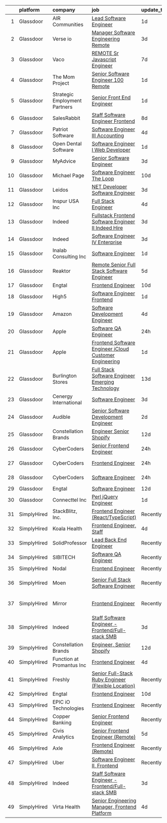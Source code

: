 

|    | platform    | company                       | job                                                                                                                                                                                                                                                                                                                                                                                                                                                                                                                                                                                                                                                                                                                                                                                                                                                                                                                                                                                                                                                                                                                                                                                                                                                                                                                                                                                                                              | update_time   | location                   |
|---:|:------------|:------------------------------|:---------------------------------------------------------------------------------------------------------------------------------------------------------------------------------------------------------------------------------------------------------------------------------------------------------------------------------------------------------------------------------------------------------------------------------------------------------------------------------------------------------------------------------------------------------------------------------------------------------------------------------------------------------------------------------------------------------------------------------------------------------------------------------------------------------------------------------------------------------------------------------------------------------------------------------------------------------------------------------------------------------------------------------------------------------------------------------------------------------------------------------------------------------------------------------------------------------------------------------------------------------------------------------------------------------------------------------------------------------------------------------------------------------------------------------|:--------------|:---------------------------|
|  1 | Glassdoor   | AIR Communities               | [Lead Software Engineer](https://www.glassdoor.com/partner/jobListing.htm?pos=117&ao=1110586&s=58&guid=000001822f0071f5b56eff72b214c49d&src=GD_JOB_AD&t=SR&vt=w&cs=1_7957935d&cb=1658645934968&jobListingId=1008024114874&cpc=654405A9B1E0A9F5&jrtk=3-0-1g8ng0sgnkcn6801-1g8ng0sh9gaio800-9c88709b91959e24--6NYlbfkN0BMCTkTMuoYD-jHUbweyM54Ha4vhCYdrqaYb0qiD9EbnH5xrh_ZyUaLt_7F-HFD1_3PI-A5gp4GbuXNPsJsG9c3bwbxaVkG57Y9BsvhgqjSPYAEGaTmehD25a7w95MTB9lK2fPiUWax4wWN6KWh_xLZRER2FL6OS3rV2rhRPUnj1dWYi5_pJHlNX4oEK4glw-pYlWYj50cJ-Of963FYXNkilROYIUz71rz1nf0_MPNKru1ifBd5ee7Gw182-SIZYwL8va04NmVvxaUHdjXLLbWemvQb7LD0vsX7gcRo9v0F5sLYZioFPsJGEs6x1NCSB6CQPVxpFkJJrt2ecmQ2ur1pTDn8WgA3rlZ3gYKOwk9Ie0jSRpHjkgmN_FpJsE5JJFuIyeknByVca08_RjrGhx_i1TtqVeAGmAEtuny01CnHm25LFePJGym92Tfi6Qs_0qRrgrlsEodYUXnow1Yg1mYjxXYPP7Wx0BGju1DSnI5MtDzqmPngJ-olrLKYD4Fxq72nXBUHxz90doEvI5Bl0DrTCNP5vCkPNYhSFIjj2QXc15LmNMjglhHyMVmqv3Pf4ACgQEBn6Oq9xAFPqL1BlRt4u4oPrztXrnX6s-ozccqkI71alYzUokPNEM6Q4XUhTrDyPIIEbdUhyZuhgSFn5IRjjEXKSCtQnuigJeoOMm9lDsX8SAw3Qn5D-dE6p3xAVhVJS3KTpiNGjv4giHATRU6FJkfUklJHXWB-5TWQd2_3fSwlMxscmvQu1Hqow_DlgdVViSPp68thPwC-jcm4EueN2svHF3H5_uuDiBbMx6MOGw%3D%3D)                                                                                                                                                                                                                                                         | 1d            | Denver, CO                 |
|  2 | Glassdoor   | Verse io                      | [Manager  Software Engineering  Remote ](https://www.glassdoor.com/partner/jobListing.htm?pos=115&ao=1110586&s=58&guid=000001822f0071f5b56eff72b214c49d&src=GD_JOB_AD&t=SR&vt=w&cs=1_f2cce690&cb=1658645934967&jobListingId=1008017549617&cpc=A938E184CF850189&jrtk=3-0-1g8ng0sgnkcn6801-1g8ng0sh9gaio800-5aa1af8dc2994d87--6NYlbfkN0A-x40-5OwzDqqgKBVHE8RS3aFV_TLa3uk-l8s0DbzOb-fsBrI9cWXJmWFmnl7pRF3mO93zukff_XLJE43JLr9HO1VRegJ7-Qg-5PgPIVC5crnP8_9QPF1jSewE7LZTvQuRLUNhACkGJYRqhIC7MTR4tQNbL_VY06EX3BPUOipD60KOxiICIzZ33oKJmhlTAXzfazAQTG1qOQBtwZjMYYSnzWucEl9ik1NXbhbHMyniVt05XLEcSiHiS_-ea32sNxhiko-nppZeXbnaIRTWFSTQRNu94q857tdXlEshnhTacBBLifahQ8ZIRiGEuk1YFB8yRwDMe1B_qDeJI_Y2XqIAo15eQg3OhD-l4KqI2BrOsnzv9Tpy5RZ796hPrE0MYWnRwvPKn0XwWlxjYtoWGndFbqngM5wuq-1-WtIz31BBbrWBOmRS8Zo3aa5J0szin3VL6kGpUdtZk8lWawWLVFGm7_j0Mx1T3rXK5FKccV3pZUMb_eaLPzbEuT8U9Krw0PsF-0p0eFKwKYmF51unPfce1R9OeKVHYGOGHhyHj1nTtAyIr16AiZGb7MpFoqDf5DCFmjoA2eB3n1nyE53yJRz1)                                                                                                                                                                                                                                                                                                                                                                                                                                                                     | 3d            | Remote                     |
|  3 | Glassdoor   | Vaco                          | [REMOTE  Sr  Javascript Engineer](https://www.glassdoor.com/partner/jobListing.htm?pos=130&ao=1110586&s=58&guid=000001822f0071f5b56eff72b214c49d&src=GD_JOB_AD&t=SR&vt=w&ea=1&cs=1_726347cd&cb=1658645934969&jobListingId=1008009831371&cpc=8795CF9063CD573D&jrtk=3-0-1g8ng0sgnkcn6801-1g8ng0sh9gaio800-e9c7ce847634206d--6NYlbfkN0D_sybMACCpf9B-677oK5j6rPldVB6BlrVvFjO_o-GJZbzuF-qh4PxErFUqfUsv_6tH-pTfSyuE-RswQ3Ue_Mym22RGRQoUw_Y4neaRtnSxZKLemb9Y2KFC93KwtXzSWHj-hejYU84wxAAjm__tproOlfSXRc5zUa9xGbnYu-uRZXb6wmH7on_XnfPdC3CTWGy_V25hPgei02ddc9iQUzBvUcLZwHOLyKEvOybxX_BnQWsZXVxh6vVJ_XtecVDWfNknCdcfXL134sCXp6okuIZJnhzZ32VGdSn1jwC_QPoZmNDPyygsfG7fAr7u4vAQKWhO2aL5BZt92c3jpfNKPgLOPQVfaUaZr2-OzUSy7QPALmOhVXlV_okr7ifV5TjxWAck2-LY_cNa07YM_q5q0smP7BQCnYu_taz5Zpu3y16zXQbeSc6wh07wxgljDA39Zhj9UcyVljxvPaXqfFdOeIXlrjc71DCA9BrvIc9VdfpDLKc33fpkj3z01cy18cVdZzttmhcWjXBbLi6DwcJm5QS8_cBEgcL0NeIqp9mvvdxCIA%3D%3D)                                                                                                                                                                                                                                                                                                                                                                                                                                                                                                           | 7d            | Remote                     |
|  4 | Glassdoor   | The Mom Project               | [Senior Software Engineer  100  Remote ](https://www.glassdoor.com/partner/jobListing.htm?pos=124&ao=1110586&s=58&guid=000001822f0071f5b56eff72b214c49d&src=GD_JOB_AD&t=SR&vt=w&cs=1_a27c6604&cb=1658645934968&jobListingId=1008023914658&cpc=1120CD366D53BFD9&jrtk=3-0-1g8ng0sgnkcn6801-1g8ng0sh9gaio800-3ba221a380ef268f--6NYlbfkN0BDp_epf89aHDQhKpPegNJQ_ldQpEFZQsM9OcONMGxWx6pU56EKHF58QjVdAUvn2gWh1OZvWRUYzTN5VZvCQRW8vTajTrZrLqZUoZeQBCqu5EveGTfkHZbJyd2DSAzM8hphzf5NXVW38tCNOUvQ2qoRU-XTYZK4b_57xioElXwe8EhjVjHgrEFfh3ZzWQhb2hNxx4iOv1OJDXu0NxhOzRm6WCyhck7ApTJexp8n0DC6DSNX3TGqqHMmTQ28bjHxhpz16S_zr52rvpS4aiRhTLnJZMENYFDNqeA_qx3nvq6F195EmUlNSdLMlJqY10zrB1_hyf3HanTeqvRWwdpv3h13aFK5wloUaaZouo0hAX6wJD0vujeur4wr8_T72f43fccJE3Rm8puOJeiaGvVJRw0ePmteKTey8GrRcLKlzGixVwEdvuYmeGTVqqHklBM3g6Y2kDKBZ6sfh4EbUtsOKi_SKBsU5DEM6IT0Lw6-EjwFp6xsQzijkteLcUlIUZCaaQUlPcxWTDOXwPOwa33TVJl7rh6jHgBSkkN46Ira7Q5wvE-aTifhe7mludGsf3QDOSZQV4bgzh-e29c9weKvJNyt)                                                                                                                                                                                                                                                                                                                                                                                                                                                                     | 1d            | Remote                     |
|  5 | Glassdoor   | Strategic Employment Partners | [Senior Front End Engineer](https://www.glassdoor.com/partner/jobListing.htm?pos=123&ao=1110586&s=58&guid=000001822f0071f5b56eff72b214c49d&src=GD_JOB_AD&t=SR&vt=w&ea=1&cs=1_1f8cc2f0&cb=1658645934969&jobListingId=1008022956924&cpc=DF7064BA3070673B&jrtk=3-0-1g8ng0sgnkcn6801-1g8ng0sh9gaio800-02f1b9bd793a1806--6NYlbfkN0B-fTUegnOdPWDV05CiIhIi2qlOzw6WOcAKK9Y9LqNfmkdqQGIHGuk2gMncrGPADHw-_FSOLdzj2eXcIMCBdYyHcq46HCtH2jCSoKAmThURYduaTha9ssec9EpF1nn3z9Tksk5Huolwcv6kn625oQYds-aULU7TS88cHso6RZLp94_yLOOjnneQ3qXlKynVa0GkNqeiwhgSjm2Ecj8FACcgVRxV5LFWu-trYIa7BnGyTbAxfFHLgZMJCheC5XDaXtLdZH2AHH2xSXf8FUpVzTda3ZgasqbqA7mLBIyofU0W6XVqhCQBrTcEivN6E--CY1hVcOa6UF1dXkGaakux5RrCgP2bstGA7loiMCZUseET3eH6VWvTX3oy_K4H11xLikZqkC4IwNvlM-U20LdXscSNaqZ8GHeHJWGNBROdokcc9a1LI1ouEcBHJy7YFiNsaDbzHeoc_ZEd434cR8ZhYnBk9RFO_S6MQM-u0AeQoAOE50R1XvcvvNX5aCW0peY46rGNGS1tekQbvHgmqT4GCQeG)                                                                                                                                                                                                                                                                                                                                                                                                                                                                                                                                             | 1d            | Remote                     |
|  6 | Glassdoor   | SalesRabbit                   | [Staff Software Engineer   Frontend](https://www.glassdoor.com/partner/jobListing.htm?pos=113&ao=1110586&s=58&guid=000001822f0071f5b56eff72b214c49d&src=GD_JOB_AD&t=SR&vt=w&ea=1&cs=1_646a09eb&cb=1658645934968&jobListingId=1008009145795&cpc=AC285F3A3ECA6BB0&jrtk=3-0-1g8ng0sgnkcn6801-1g8ng0sh9gaio800-6400e60371ad5e4b--6NYlbfkN0AIkYSjqKEr_H0ja2kwGWM999dVuzSgq3WkxKb-en7RuCLb0qEbCtSqS1nyeAiHe4B4IGmgHJ3WD0Zt0Ji4cKr6HQ9RBRVLXe-k7EbD4b2ZdxVgdSPA1bVH-xEa6F1-qOnpwFQdBBjBw3zz6VF7dDm86JlzeVL35-3NGCgepw9e_EsbHQ54qrS55pMjyUSonCzfwYTd8RwKnbL7clJsA8FK31akyl_lg36BKUmG4ZyRgznOZhDxhxCBuOcGBiIfhtJt_q6GEqxULO27qYgZMmjuMCPiVED6x_unnliJgJTKmxrNH2AAj-ngMxtjKZBqFEeJEUhM714IjGFcTwUuZGJj7Ir2Zql_UlCKLTLKsotVRAoAtiGbsMB7qFVkJtNgR8SekXe8gB-JaxV3f2axdy6X2w_e33JN4nyaPNiS-_kDm7B9lHn9lUNV9pLqLzJ_WPSxntU5c3vODxKCOtelIq3Axx2ZzAfBcs62V041_YO1Lm9qf4LhzF_KoLZZjtcfj3cYlJG96dKhdop0VJ5Z6KgwLMQaQj-p1JJfC24oh7J96g%3D%3D)                                                                                                                                                                                                                                                                                                                                                                                                                                                                                                        | 8d            | Remote                     |
|  7 | Glassdoor   | Patriot Software              | [Software Engineer III   Accounting](https://www.glassdoor.com/partner/jobListing.htm?pos=102&ao=1110586&s=58&guid=000001822f0071f5b56eff72b214c49d&src=GD_JOB_AD&t=SR&vt=w&ea=1&cs=1_24c76512&cb=1658645934965&jobListingId=1008014465202&cpc=7B55E3DABFA2D45C&jrtk=3-0-1g8ng0sgnkcn6801-1g8ng0sh9gaio800-98aa6e98155187fb--6NYlbfkN0BHedpvpXdEsaK4PWVik6d5d_gh7qP0dihMo_Ne_EB-XoTW-5Hxkd6f_bfmldr-tSjEWcHvIbzmlMzxhJHhLEsMGE4h2mL6NEG_OUBhGIXUesGVsSz__kV-E4to7sgDgjxGOG4MYYxpj_zqFPvQCQxgoHiuXXspj_zaWwE-mkFb5D4m5d7LJvb9L2HJniJJxnQSH_DRYuUkZBTre-nSl4f8Fg4aJ6J0RHtr3XmBDIGd_P7lD_SMOUtjzrBVzHlcSPoYESmEvfb78r6ETxbTavtQRaOYN6YK8fmUQ5e9BHBZrXSBFDt1-0PsWABswKhotLGjmyO4qSsqjTQ0I2rXRQLZzGDdmwR8ki0a8HGF0GIoEwXE30Y-L_lVr0N5fu7uLrhSgHTki7vXpSjLBgbg6oKdAISsZzH5VFEIzlyDwWmUitWM-GYwHRNcQaU1jY_UyJW1_MgUerChitNEtclwa7PDQcKu8XOcK7T4pDS7AMFMJDflnUODmIy7eMl8bP7ewXbKtBn1nGR8DlhtvoewXLTu)                                                                                                                                                                                                                                                                                                                                                                                                                                                                                                                                    | 4d            | Remote                     |
|  8 | Glassdoor   | Open Dental Software          | [Software Engineer I  Web Developer ](https://www.glassdoor.com/partner/jobListing.htm?pos=116&ao=1110586&s=58&guid=000001822f0071f5b56eff72b214c49d&src=GD_JOB_AD&t=SR&vt=w&ea=1&cs=1_7359055e&cb=1658645934968&jobListingId=1008022858856&cpc=883DC43018083D9A&jrtk=3-0-1g8ng0sgnkcn6801-1g8ng0sh9gaio800-3a821c6db163fb06--6NYlbfkN0AKPWZsiSsGVsCbCuz671PqLeCoc4zvkJCuGTk5psuLhccuF8TL43Ngupiby9Xz7QJjFesZLuVAPxrvx6OueBLUFyNhlaiZw9DKvwkwZQKY22VKzEtOa3D1b2FP-sjh8osfkExi2MRF8zWVmzuFv6PqEvw3NykDeSd-aMDMuYZcNWgiEfGzrSMFsUX5AyrAKpwuvdnxo4_kNvwFVP-MHLs_6OK0GQjGM7fXq1jJXoDu_zGCa-BoFPEvk-vQxGnqrugsDhAIp13xjMONMBfFoHxgtey05QAYfUh09GO4YOqkxTCxO9X6BU3RddGvONnzaUjNPeP4oJsNRpG7LtPV-edQfw8DwMQQxd-TznvP-4nWepij1eNZKxH0qOrt-D3uN1R6VFGSEYopQTXrEepJYZAFKj96Tzx5c8v_b-DYvWREWwzzjJzgqTVyW7LrB1qELlg-vQtf26WPzFF1Mavq-Z22kuhZAaf9bCWgkvmw8sNa-moCxZE1aKTanQBaH4_XpaM7zw8CHlQYJQ%3D%3D)                                                                                                                                                                                                                                                                                                                                                                                                                                                                                                                                       | 1d            | Salem, OR                  |
|  9 | Glassdoor   | MyAdvice                      | [Senior Software Engineer](https://www.glassdoor.com/partner/jobListing.htm?pos=105&ao=1110586&s=58&guid=000001822f0071f5b56eff72b214c49d&src=GD_JOB_AD&t=SR&vt=w&cs=1_8d9986fd&cb=1658645934965&jobListingId=1008017759649&cpc=26137B373B4A29F6&jrtk=3-0-1g8ng0sgnkcn6801-1g8ng0sh9gaio800-bbece24325cddcac--6NYlbfkN0Axrs77s-QdiB1nZRIgo8kTb2ag7wJd_ribfDD7twdWVmwhHeWb3gCeTOwqFLKwTetP846cfNPU-rxOThcLZJYuEupeaZEKS0aYPJZtGdj4CC4ZqWCewJrsbNWDFPGSNyNjIuO47xS_KGCEiKhxvO9-XAHC-QZIkDQaGINXmP1fiqbUcIHooFVEjeeLMmQC55HGm07k4NOwDeyWbuyueflWymkMtqCpoaS3YERAYdfX7mAnVAiwZrz2wRrKUQAOzlDnc7ekB-_hO9mTioxWwvm4Li612GIuBGLCdmdRcEhpakBTsollsvga5if8M5GhEGZqMagUhlG0DNjXMfK8EmuSSfKUSRAAQZElI0He_o0kYeIjFQq-LYyIFL4_0i0LKZ9bLPWa7wpafANzvCPKZz_x54DdbdOuBB53ADybrg2VXl3EZyBC5A_bar6BxEdrH5k%3D)                                                                                                                                                                                                                                                                                                                                                                                                                                                                                                                                                                                                                                     | 3d            | Lehi, UT                   |
| 10 | Glassdoor   | Michael Page                  | [Software Engineer   The Loop](https://www.glassdoor.com/partner/jobListing.htm?pos=127&ao=1110586&s=58&guid=000001822f0071f5b56eff72b214c49d&src=GD_JOB_AD&t=SR&vt=w&cs=1_8834544c&cb=1658645934969&jobListingId=1008003616989&cpc=32EE424DE2B657EB&jrtk=3-0-1g8ng0sgnkcn6801-1g8ng0sh9gaio800-2a2ab391dad35c6f--6NYlbfkN0BR3ykMnr3Vw97HK5IC0i9Uo32NXohanwqRY-CI8z69bl4xOa6Yve6w6NlWd53uNOdeMzuRCVUW6fApV3p7YqckQsV4OVfh7aAT1s2RaQw1WrOBl5rNMm88xpJF6X5JCNvJv0AWo1_8iJ4uQsZQousxRyCU9nVr-j9wfOKEgS4ty3zjvbphnbQpHvVj8qjmcnQRv9QKCn2wV1QuCND15_NFxa_hMqNLdQYVEEvsOBl5v0adU_XqTXjxlcaXYbRPIqcP2ZOwEO7v_7LpMakUV6AvgjIw71XZpDUgw3_6vdCSHSQL_iRz1ScFWfEHRNXYOxxMphuUVKfz8cysGnU5OGz8_FZel76tBbKH0Gk_zHxAswO5gT2rABHGoOehrKvN0P0O02KXMs6cWQhlp4y9slZq-JgwFcWPT81PrbHdauL2cy5zeFlsFrTSisHIMH9H5BajeKu10xCNM8nLTprerf5k8gJDdTw_nOByzQwmN1vKUzl-x8tiz0wLF-Bxy_putelUrJt36eyLc6RBJ_pFo7LUjG1Zm4kfLdIL22nSkWF1IaMkDkXBTegcJblwGhyohZ1i0z5gGjwgAD8gmp88djHSC-Cdi4vNJextlr2iZ51DPSS9qVCv3nPqs2dtxTUKmXU6FIOJ9PbRrM9autBnWPXqwK-QITSLz8_l6UyJgUhcTgzBGz-7E9VchFZ_sNyQaUD8LW4QqvddcQmUaEMW0Mbf8ghVYldsvqC927mt-nNDPXY1bFZq0yCuDQErmfWc6XHbl7NJ83G0RaV8z3_RilGd7k0IElWjDl99pGLc8kk56vq3l0k30IOQRzIFcHGmvgnbvvXbhwRUR6fANK09ZKrdjgoErntXHUpoZDgSmzuHm5IWc7UnmYs_BR6LIAS7L7-U7JvJ048sh777B3twm2wMyhIu-iiu2QfBN8ZttZf_A0yAAloO9-PyrTRT9NDXGX7QotaITm0b-h3gg3b-4qlcB3koyRuMhq-jcf25DZxIGTuNCA6AZMwwv9Ulqg3cWFRSHDWe7_ImXRfoGg8HK07UaTE3DZUtndg%3D) | 10d           | Chicago, IL                |
| 11 | Glassdoor   | Leidos                        | [ NET Developer   Software Engineer](https://www.glassdoor.com/partner/jobListing.htm?pos=108&ao=1110586&s=58&guid=000001822f0071f5b56eff72b214c49d&src=GD_JOB_AD&t=SR&vt=w&cs=1_1c429995&cb=1658645934966&jobListingId=1008017775330&cpc=5C70DC7FEE0D01B1&jrtk=3-0-1g8ng0sgnkcn6801-1g8ng0sh9gaio800-73e3f1a4f9f2dd56--6NYlbfkN0CZUO70VSdYKA8PR3jfrSh5ljhqJhfDt0PzQCMubt8cRihWbmqO_-Ccw6DGinMZCyK8pcIv9eSpiPlhHOSbtC2WrsUx7sjro3i_-76F_wjQuLqM3_jKVSoH3eVD_-8XQuvo2mI-I43eeeQJrZ_A48TyUpUL0m0tIerbnxCAVXYBrRrMacqg3U_Y_uIYbmQA8fOBMkoujeraMhMbm1hMXGNpnwq6zuzcj6UJbbyrn7RBR6mw233bPJN_vu2Ijf_rKuVq9pmiPEN0LyxFYcghljFqn1NeXQJo2wZTdFHzmFJuB6w0X8cA5cbBXq_-Y-qQuBIbXlFcuVuK-cRLGVWyAcyrHnZsZwu9wh_Uz8M3Wc-D-h0hI2ctF79D5q1HSR3d_wUw3qpeGfEor6-daX8gvUGGKWiSqI6tQJ2c0coa1Jg8Y6U5esdZ4wwo9A7dmONZfBvo3w7SRMg1clNfvfFjY8hIaYVkMthClwM2HcGZ4l_6YDbrC-DWb_XsfBFWBNB3qqk_9c0M0Ppwc1GZeIfJMA5BlhRo41vCP4uWJDkIIcaYqYw7FpYzS6EFrLovTeFJ-Qq8ivPArxY0PwWGGMU5_8a0sxkjGKCmEYNvAwMOtTqAgqEihIFcJwuwLytl00NUM5KVACJaVjkC0g%3D%3D)                                                                                                                                                                                                                                                                                                                                                                                                             | 3d            | Reston, VA                 |
| 12 | Glassdoor   | Inspur USA Inc                | [Full Stack Engineer](https://www.glassdoor.com/partner/jobListing.htm?pos=112&ao=1110586&s=58&guid=000001822f0071f5b56eff72b214c49d&src=GD_JOB_AD&t=SR&vt=w&ea=1&cs=1_9b3131c7&cb=1658645934967&jobListingId=1008016200829&cpc=01657B10174A43CF&jrtk=3-0-1g8ng0sgnkcn6801-1g8ng0sh9gaio800-0b672e78ba722af9--6NYlbfkN0Doax0K6jJ7HW_q8qmwgPyfweC4UnF6IvWjwivXmycLfah3tVOkmi0_1Ao05JBkRAHVgZ7en5VVDmCNuS6-jR5Mov5EUnIYOeMODXBy8Rr7OzwaznGnRtnRbLncBTbNVIH9WmwshmWWBz27-b3OlXckJFuhM5OPySCIZSwDy6d42MvNdA4oLzt5icHvpHg_q2vkYXnLNoVmMpAT0ReQNdjDT8DW9S_2S7zmpFWjk1mMpQHpOEzUfGFDY3nQsGUUKdi3N3qKwVxvY6Z4VV0Utu68nSXfdQMQFEKSrgAhxKpAGGoFYQjwX2BWgQwY_9oNOf1dU8kyga2rAOraiMAaN2bxuuBo2Ru1zLxuCFdjSuckrwqWzfhUPZ18OtibpzQEtLwdxI64qxC6ust9tMCdXcFdcJKC4Y2oaJ7hbE93tqSMDKQ2Ols_mImoLzwt04PGZl5tv-5WMvs2c4oGlIBeJZ1y02rJt75vvmjcG3Y-CDZMWO3B5wYiCE5NI535cP53b77m8PKGr3g4vg%3D%3D)                                                                                                                                                                                                                                                                                                                                                                                                                                                                                                                                                       | 4d            | Bellevue, WA               |
| 13 | Glassdoor   | Indeed                        | [Fullstack Frontend Software Engineer II  Indeed Hire](https://www.glassdoor.com/partner/jobListing.htm?pos=120&ao=1110586&s=58&guid=000001822f0071f5b56eff72b214c49d&src=GD_JOB_AD&t=SR&vt=w&cs=1_1e1476da&cb=1658645934968&jobListingId=1008017405345&cpc=C4A69CCDBB3B9599&jrtk=3-0-1g8ng0sgnkcn6801-1g8ng0sh9gaio800-52b92a8a4c7c1d54--6NYlbfkN0CiRNM7CVr8YueLFKlzwbFWI0o7IjV438l4sVrvKZ0flpURU_mqoI8E88RAJZx1_nSGjexHFrIIyZ2QzwhowL5Knaa35vQxEM6d1016Bhox3zMBLNpiwqbkDD97vQUhzqW-2Iy5Q16UGQQwsPDSabBIgEP6uMW2iiX6SwBwiNnZPHEQ_amFDFe8m-vdad7HKsydm-YeY-CCvuW4hNtOBAoI0zc9haH0ekmTCoWAMmhZNYvzvLSmoY5nvTsxTRhOWV8mYjjiF4dNpGKEXfuahlJvoSkcJKsuRGEu6teu4zr4xRRzDFFFwoEAiroqXo41T6Cub-mzAk4-E0Pj2I5jOSYrWIRxnFj6t93ZWQWWMcE1xpPBjTgvC9aM2ofyjGBedjC8oyHH40jckpvDd2MrgmypWYFOKKGgwMbXzD5AjBsPhfzKipxkSGYHnBzZ0jEJKCezekWWy7uJQgycAEmlMfOPchwpnV5as4sCcLDWTij8wFBLrWTmrA4w61KHQuxImx3oIUZwxYo5ZQ%3D%3D)                                                                                                                                                                                                                                                                                                                                                                                                                                                                                                                           | 3d            | Georgia                    |
| 14 | Glassdoor   | Indeed                        | [Software Engineer IV   Enterprise](https://www.glassdoor.com/partner/jobListing.htm?pos=109&ao=1110586&s=58&guid=000001822f0071f5b56eff72b214c49d&src=GD_JOB_AD&t=SR&vt=w&cs=1_29229871&cb=1658645934966&jobListingId=1008017405019&cpc=8F7BC0C6B9F707AE&jrtk=3-0-1g8ng0sgnkcn6801-1g8ng0sh9gaio800-3bea875338f86333--6NYlbfkN0CiRNM7CVr8YueLFKlzwbFWI0o7IjV438l4sVrvKZ0flpURU_mqoI8E-VxPfg2eTCHi0L8On8TsCqQEf8N-jJtda-6UTNmZlrxSioLXH4rPToxC7K0Fx2Wqz4BTylzmDV0IGh-XlxjJqxxwl57Mwx_WgosO4pdOuDEFSpyyPbUw5FvZfo4GTVzHZCRddRQ0Qeexubzw7vjTtHhiizQo7rku7RVgPaQZOxe2CghfuDnySFJebJ8M2lWx_v-wWX36l-8_-2EK2amOnfd1e80NF2zJBAbj5L4gFkn1Hz0JKJ-_dd7JDjc1UNZbEr55ArS8-uhUqGTI88-Ic8ha6cLgrxHY-CgRqjH6DbQQl2Owu7HuYfYRwB17bi1Ut9g9k5oELwS4xKSLB0JMntUNar20NzrX9798WeJKqVl87hRG2cwI5nBNWb-MjfMTOFNJeMh_WHIB8DimjCO7sJXiFouv2C5dDmPb4bYJEnfVGQD-AdL4J4O7ts-BfJZ6brMLSy0qvtgVM4nK1cKmW4zIK1uj_PT8)                                                                                                                                                                                                                                                                                                                                                                                                                                                                                                                                          | 3d            | Washington, DC             |
| 15 | Glassdoor   | Inalab Consulting  Inc        | [Software Engineer](https://www.glassdoor.com/partner/jobListing.htm?pos=104&ao=1110586&s=58&guid=000001822f0071f5b56eff72b214c49d&src=GD_JOB_AD&t=SR&vt=w&ea=1&cs=1_5fcfaca5&cb=1658645934966&jobListingId=1008022968483&cpc=A1F772DE77098288&jrtk=3-0-1g8ng0sgnkcn6801-1g8ng0sh9gaio800-576263cf0bb102eb--6NYlbfkN0CzcDFs8cjNZITHzPaspPYUdxCTppyanGLeq-qEeiOFHyq_4nHmCFgt3jQbTCoKjNDsHY886dMiahdO4xGx1-AyY-XBIdXFs6ie5L1rB8gvpiWJ1aF6yS2kSutkaxKhLSFFPIuaZdM9RQocImBIg2yW-ZsRfGMo_xfV3Lig5f4jRI6ryp7JOVQ6atgIDtcTY76cW58McjPUd74uBImaVRzdBxLugRai8ny0remMTng9gecT0W9ed853TuGP-91LZNEsyOKjlS9cDqODBa5UVXKokYb8KNaytequsUPl_iUUzz30yLnW5ISMJ-VL5YHq1vVvd33omeqlAsYJiHggzb42A1bqIok_7wn4OSF0U3rSKDRgGT2J9lBe5PAzGj98LTcaYwzq7nRxFC5By3g3pY4fSDp0qzPmuWti8-vHMz9t0TUa-TY6Py8zc6yeLlB0zk3z_EqwlwdnxnLVRl7Qdxn8tAi97-L1CrQRvBeVqWAnf2_zWN2ehWYelgxJBipgU6soxVMTwJFCNg%3D%3D)                                                                                                                                                                                                                                                                                                                                                                                                                                                                                                                                                         | 1d            | Oklahoma City, OK          |
| 16 | Glassdoor   | Reaktor                       | [Remote Senior Full Stack Software Engineer](https://www.glassdoor.com/partner/jobListing.htm?pos=110&ao=1110586&s=58&guid=000001822f0071f5b56eff72b214c49d&src=GD_JOB_AD&t=SR&vt=w&ea=1&cs=1_66e52869&cb=1658645934967&jobListingId=1008012589054&cpc=297CB4EAB7D64A33&jrtk=3-0-1g8ng0sgnkcn6801-1g8ng0sh9gaio800-a2f077aa84305314--6NYlbfkN0ChJWKbEXgYs-pidYcvyxUMcrqVWkfUzY_gOwNQ3ER7yOeX2-5_7SdzoFVtKFyphjdT9snTjZbnQuygL5stWhdJ9KoQi8IGUSkXx2vWOV0GvwwMSPdnGBgggli55_sDTDiWV2APAVLex9ixhSzlv1GoOihRPVnjjqKWorzLVf50baR7v58kcCa4_PhPZzNnu3UlVCGfjZf1a8bRtU1xE_MHXdvB2Tjjc0RunWu-8JDe4PIFhlyESseMB7dgUJEmEhXj0BKbpaxT0aMW9hrikcrnOJH45aiSh3Kp7A_o6IRqfd1MRuJJ6v0FdI6XEmVPtdccPUXLSOd-hif7jQi5uBkVKpaeXZjFIb4bdI-Nj3m-Qmsyn9ca0TPBXIOlJubGJp1DiFrm5hmT5fTeVksPGNbZcb8UUV44VHfXwozkS9eYCzFsYXDE_k3jlSgAKCjdw9gSuMd7g8pjBQ%3D%3D)                                                                                                                                                                                                                                                                                                                                                                                                                                                                                                                                                                                                | 5d            | New York, NY               |
| 17 | Glassdoor   | Engtal                        | [Frontend Engineer](https://www.glassdoor.com/partner/jobListing.htm?pos=107&ao=1110586&s=58&guid=000001822f0071f5b56eff72b214c49d&src=GD_JOB_AD&t=SR&vt=w&ea=1&cs=1_32671176&cb=1658645934967&jobListingId=1008002673139&cpc=3BA4CE39D5B5DEF5&jrtk=3-0-1g8ng0sgnkcn6801-1g8ng0sh9gaio800-79d59325bcaae3bb--6NYlbfkN0B7Z8t6fEMDh_BTkcJVPNJicKvZQEBTy5HSwyHa20ewqmyfWNXjNsfvmtdqiCQm-ExtS6xz5Sl1OvZBWtRbLgq20bQnKJXfljdUsfx2oPzT1-S7qnfj3T3-N2DzLnEDKKHD_QQHYIGdzkNF1ojLTKGXEDYounEBkkB95nCdgj29ygoTeOxojKlerontGyD39dpm_E42Sdc7fxvUmbXgzJSokzxUvj7KnE6ezTPKGRPcmd2B5S8MJ91c11bBvGHX130J89isem-bKgIlE0Abw_rjFha-LFctswxFuUBbZAJO4sLvDoWuornx5bNcmOfczlN08zSPiEHlFCiKRGE-pDpZx-ZSN1OpYE_AwQewteyDO5rR2Xy6yEcS1GPEf-ZxeWDWSsOpSbM-4qHgeAGyShj_DyGVHDDYPCSDj6bNks5UDZZTovnaYE68x6jaT_T0vL769YQEvFrNCE8dmZAdfTwo-vpueOOIUz2BKgGEsaz_AohImLdkuViQ)                                                                                                                                                                                                                                                                                                                                                                                                                                                                                                                                                                                     | 10d           | Remote                     |
| 18 | Glassdoor   | High5                         | [Software Engineer   Frontend](https://www.glassdoor.com/partner/jobListing.htm?pos=121&ao=1110586&s=58&guid=000001822f0071f5b56eff72b214c49d&src=GD_JOB_AD&t=SR&vt=w&ea=1&cs=1_c880064a&cb=1658645934968&jobListingId=1008023215023&cpc=FA84DF7EA1EC2398&jrtk=3-0-1g8ng0sgnkcn6801-1g8ng0sh9gaio800-9ede6187c60e1052--6NYlbfkN0AV8vU3o9nlw7wqa180ZkP3oAg17VLIhkP1SPyaIh_MQVSfWHQ_D-a5hu40yW4gQxUD9fNuxhwNeLiHV7fWLhnTkDSZE0OupHTv2Mmbno3cxBGe_tR-SZXt--2E_qBjO38B-st3oD9p-nY9GFeNyJnxIQkmYErLYmGJ5vMAXFUkBivDyBj7h9KIiC1fQAyRlLDotANErqpW17zIScM7rUoCn3ql5HZtldILmXBS4xOfGuCrLLcXd9a2fu-A4h1boRBjPQhWSBBxnxu3ZeXTapNtTID84RDYcY7Clk8gA64TMwUXx9ZPFZIPdDdXabwSsEhx-BDPuu69oAVCA2m0tH5ZnC0BRh9BdTL-p8e8CsFCXwwVoPN1Xf04Qom5nTByfebB2p7wVUdPLd_AFs5qStfEAb1mpUqPh71AvRJm5Ytrvja7FwgOdOJ917CPGBJt9foC3zdj7zSWx6sBip49McnPxjlLS7lFpvi5GtF28iEQH86GI1qwXCDHEOG2aAwCsZfszpn1inQN5w%3D%3D)                                                                                                                                                                                                                                                                                                                                                                                                                                                                                                                                              | 1d            | Remote                     |
| 19 | Glassdoor   | Amazon                        | [Software Development Engineer](https://www.glassdoor.com/partner/jobListing.htm?pos=106&ao=1110586&s=58&guid=000001822f0071f5b56eff72b214c49d&src=GD_JOB_AD&t=SR&vt=w&ea=1&cs=1_35f1a2c8&cb=1658645934966&jobListingId=1008015133746&cpc=F41FEAB56D215062&jrtk=3-0-1g8ng0sgnkcn6801-1g8ng0sh9gaio800-46f3a1676c9d08b7--6NYlbfkN0C2EIiOEdSv_78BF_l2w28PiQLK7NISTaVJSb4zuTiserLumoKFeVCVJSYFQV9mjJi4Bz1verrZqCtu6wHs_0m1i7fJ4yyj_NSq9aokk0lo11bVItqPXGyb83iKdGgQlSoAJ1kf2HcUuqX-hWZJc9cP3oY2UfU5I1yqj-KO2XP8a8RFF6HNoEt54VOak2gpeMgtc1E8G_QngYDScf0LGJ3rRhiAlIpMSgWoq0ONI17uCZJvo8MS1HO6jq13xoMyREl6Q2qJOKHpT5WDNUQQhvDmX76ph9qTYfgT7z_-fSUrWplmNngBMKGmPXpR9QJQA34-S4eF5inF0OJ7tUaa1r-Bs2Xbmsoxt3_OA6wlVOEA_g6MWmIjlrxxH6GUDHAK-Zy01DParDUJVR1E_D2Sw3s_PCIv9NIov2KJa8AgWYESjpyKDUbkf7-Ho_enHqO9n1QZM3VPE8XYn9AOJ86mIrX0LmPeaR4AoYYsHy63dUb4jYxFSb6rwJzMZ3IHKlZ5-10%3D)                                                                                                                                                                                                                                                                                                                                                                                                                                                                                                                                                           | 4d            | Seattle, WA                |
| 20 | Glassdoor   | Apple                         | [Software QA Engineer](https://www.glassdoor.com/partner/jobListing.htm?pos=114&ao=1110586&s=58&guid=000001822f0071f5b56eff72b214c49d&src=GD_JOB_AD&t=SR&vt=w&cs=1_ed72de4f&cb=1658645934967&jobListingId=1008024270720&cpc=654405A9B1E0A9F5&jrtk=3-0-1g8ng0sgnkcn6801-1g8ng0sh9gaio800-dd2a4793bcc7507b--6NYlbfkN0BvKrLyj5gPmtZO9T8euul8TCxuuKNOtzRJOomxnwSEodTz2Bc-sPZlADHp0xxmf8XE4FTNRNj-KNPp6K17TSu76rLoiWcpJvtKeD_F_EBnPB7sZeg-b6q33szHXrT-utDy1t2Dk0intzJp7MwaXz4bX5yluoSaF4OvYAN-fHXYbnct1Zx0bM46IoFM6xwQl21LZrpm62APj2U1QRQWFSybPwnxQpijrojdWl0TZhxaCsY5AoNOCt-fyKHeM7Wz4n0G8aUx7cTj6w7mLDPvnKolstRICbCaX45IOormzysgSDLgs1x2GZ-XvN4o4AL2CAydu7qsaNFVhxNWvtr_815juHMT0ofgqEgVHVCkKvIft_yjkMFNtcu23SiYGvRJVsZdLR_EHW-S10iU6UI4vuX3srX72PsTx3V8Y2G3hQiCVNYSxete1X5uLfLLM2XOKUvxeWK-hU1VFuftAwG6eRNI6Eb5RfvjfjR_WdcxIDk4Sk1szYS4SHiPR-nwCCbrOBtb_UhiOO_6BmhtkoEDUh43Snb5JX0mS9WILanvjYi025yyJWjw3Drvedk-RLqniK_qBRZjbPhUQOTOReNYm1BBlq3iDJuoKK7tMKM8b5MlWdIDeOvD5moWvgSlABO4jbF2OJVJTJYe73UgdkhhWcJJUhhPNS1CdEIltpX6nqB_1qHWkfyKHvhdLWhrZAXIiOufAKMLCcQmfQ70OTyT83wEHgUWOThVM2kG1XTkT_vjQ8qg1zq8sEoBCgE9R9036TrGVk7azC4FGAvrGQ0arXx94ye00kLafCg5IlzuU60Bm4F-n13CMbiNEOaxJo072RDeAT0u7pqM2JXOLMul33p6ypxOv7tWZTLC7hzNjydQsOtyhoFJRVMnIFygxwcRhE4oKDK5FJSl5nokTw53hZqboiEzwagy-d8KU0AZUJUJXQvsYt1H0VHoKvDivmY5Py0%3D)                                                                                                         | 24h           | Austin, TX                 |
| 21 | Glassdoor   | Apple                         | [Frontend Software Engineer   iCloud Customer Engineering](https://www.glassdoor.com/partner/jobListing.htm?pos=111&ao=1110586&s=58&guid=000001822f0071f5b56eff72b214c49d&src=GD_JOB_AD&t=SR&vt=w&cs=1_26c5ca0a&cb=1658645934967&jobListingId=1008022113209&cpc=F41FEAB56D215062&jrtk=3-0-1g8ng0sgnkcn6801-1g8ng0sh9gaio800-e417e2fac49c4cba--6NYlbfkN0BvKrLyj5gPmtZO9T8euul8TCxuuKNOtzRJOomxnwSEodTz2Bc-sPZlADHp0xxmf8VvC_9n7__N-AZs0Pbaj5C0zLqrOPANU79L735oPT1HuXKqwh67VxYhdoayAwy5uxFCeHHu19xjZhgbGv1Cu73ampsvA9E_hmx3Icsl5jkX3iateN9LxM7CF2blZmDL9PbL_UGO06F7gh4cuivLoaYR4ThsONh87lBDPJP4eaqZrSqMP4GVwjfotbPWxSOJsHsmkrlYQZ56J1nA6AVzzc3XPuq8Ek_dFTS2la-2ZD6k2e4vVwDnnNRoHpbnF_zpPsPTZDAWr3Gz2Z1P4kq3MAGFf0wjr2w3Nwmef5NQ7cqvWpX6chsD5MY4Cq3ZAZ6_t-adC8d2eLJZT8v64v0NIqBzXwGP5y7WLxB57Bd-KZAF7nPTWB_hRd1LL7Co16HvwshUbIRa1oaJ_eZ-wlgRl9jIFyPmoSy69p9e9UQUUL_f538abUxBzhk3BBbkqHa1UCrOcYQ3s3FB_ohIero8Qz2t5I7v5kIaZkeaRZ_IzML_zfEjdp3X-Yj6hs-C7P0dWZrMdv6AjDpW3zFWkR5yNKfIGNBNTHltfvaWsEri2NDdo6p8e2D5Tim4G15O4XTuLomJn4O_H0dIjbl5WHWDj7rWaKwkeaTn3ivd4uQhN-3hs4zXN621p2SIHv60esl_qM7m5GAPgqzERxnLLncnrJ03QzUy7u1_Qh1i--LqF_rZspYWGfXVoUA3HbWjIR8UjEvSL1hO3ocmR4tgdDXNXgqNhYsA0FoTmdXzBqiINhIC83uivZjacWfhVFlEDZ30txqipqlwOfYmjABo2pC-dzxLNSMDZT75Hhm-byVF_Xb0Cg4x4zGfeFjZxm9Ou2vydjzZ7yFe-tMKV2dZzbxLfINSb4OQMQF43T66k6mnUPd1HE5pXJLr5s1Z7YJewu6LOlP0zzcZzpiBT9cgAPEkuFiQsST4RZo9enCq-o_HUyu2pyYj90KPW0GW)                   | 1d            | Austin, TX                 |
| 22 | Glassdoor   | Burlington Stores             | [Full Stack Software Engineer   Emerging Technology](https://www.glassdoor.com/partner/jobListing.htm?pos=119&ao=1110586&s=58&guid=000001822f0071f5b56eff72b214c49d&src=GD_JOB_AD&t=SR&vt=w&cs=1_cea94750&cb=1658645934968&jobListingId=1007995631258&cpc=AC285F3A3ECA6BB0&jrtk=3-0-1g8ng0sgnkcn6801-1g8ng0sh9gaio800-0b7738a11ab67725--6NYlbfkN0CJm4vJz7SDlL3lGccjaB2wU5huGLb-8XfJ0aGDrrd1pHWifbPCzHLh9sA6gv15L8OgGlUam47Mf1gUuwVgiAMjOks_OrYfD2umVPiTQFzE5OBArS--aMcDO_zuBX2QtVZn2AjXWEYDKxkhgUQnGoJXUXNRilpZGmDiQB8NEFeAV8I1IUKYiOvWl8Ddy4k1C41esnQjO2qmKTRycU6AYvIWOP9bWo1jf2F_gOuLKVFAQ15jUm22djEGlOVvXXqfP4GPuX5TqRW8UwRzpLC4BiTXhEnNjA2YNsIH8GNxppUHI6MYH4pCAsJoXt2AVENaKkxhKtD45A3XQsm7NopUFnfcAeND-7n8e4JMDIMAmmSbIX28zZEKNZr6NaAE8gkF0cQkFB-aCst9exWwuyDGuBZ-O9_76MRBag56AtB5ag7dvA0qedbO4bE1eFDdNWOAO5Fmic2pjvmfUP84-AeL8ixeJMR5JV-_TnbDTQ-YZ7sufvJqBdcgdbtH2mwqmsHd9DY%3D)                                                                                                                                                                                                                                                                                                                                                                                                                                                                                                                                           | 13d           | Edgewater Park, NJ         |
| 23 | Glassdoor   | Cenergy International         | [Software Engineer](https://www.glassdoor.com/partner/jobListing.htm?pos=126&ao=1110586&s=58&guid=000001822f0071f5b56eff72b214c49d&src=GD_JOB_AD&t=SR&vt=w&ea=1&cs=1_cb4d7ccd&cb=1658645934969&jobListingId=1008017949713&cpc=0C139D4CAD5A6DB2&jrtk=3-0-1g8ng0sgnkcn6801-1g8ng0sh9gaio800-66af593da41cac78--6NYlbfkN0ATmQl8QC8MsPSUYtg6QcSsrNiCenr3UAJ1SEX3NO47gT5gau_sl1UzcgxpZ484uFhOXgXfr2LEivVeLwa6gGrJyrh-iTjNJWvBRyKYLDtYqITiScaTLzJs8ipIwloWR1LC31jH6Th77lxJks1ckweizk8UPToNxz6Tlh_aYSxBShF-nLG--iuwMtD33g86MQFwTG8tPGWP_3sAKJ0-jjbZzyCYULX2ywb2q1dWu9p2hayBBKbdn9E7qPoWzqq4Ec9riVLlBTmsVXDd-A7tUxbIMJBApCI3bcXPd77p9YPNMgRxQfzgOjQJEaLc-nuq_UixqRUuJSxGzR1_4_rjCfXEhyBsmvmRdJWlsTB9wsHj8IXb79mpIWhSstCKyFQs66N-OT9gQN0BHhp9KcOeOPXAoxJlYDNZJYdlVg7jV7SJJvayCyIbIxs6K7dKS3jCswujIuW8vE9t65frKWcoj1XsiS9nX0MsZWxj2Lt_2gx25DITgEChG9idciGEwh8--m1ASDfalnaRAg%3D%3D)                                                                                                                                                                                                                                                                                                                                                                                                                                                                                                                                                         | 3d            | Fort Worth, TX             |
| 24 | Glassdoor   | Audible                       | [Senior Software Development Engineer](https://www.glassdoor.com/partner/jobListing.htm?pos=118&ao=1110586&s=58&guid=000001822f0071f5b56eff72b214c49d&src=GD_JOB_AD&t=SR&vt=w&cs=1_5527ed01&cb=1658645934968&jobListingId=1008020999376&cpc=3DB599BF2F4828F0&jrtk=3-0-1g8ng0sgnkcn6801-1g8ng0sh9gaio800-fec3c361135ce8da--6NYlbfkN0Bdd4o5uokT9skMYzkzH2dUVVc_sjS2wyLHOFjCY0bjobXrpDGJEXkNVrfXaAjoEdgWy1aDZVkpjNftiMpANmsT_SJP9K807l7tgRYPkxRyc_XKdGzOSchjqI5Y96uMao5NRFxndmPMsSikg8UY3YbglPJ47ZW_p6AHYMiCnirmEpCbtfwsjKtkdfTSwB3qwlsA3kRU0uJptNq3P0iFdovGuLFhwmOyVAMicavANSgdGh2PxMsEL73Fx05lhzHTlP-Au-39z0bnkW2SWqjYfCW8jc2eZuC5_knyyFQ5gMoycCrFIk6jhfVzFFxqVMhJ7syaB-lVeYAXEw1gKqhwr8bIUtxmp7z0BP41Zo_5-uECwDdCaj4a5jXUudN9tL1GW2L0vypJCNxCIFq1DRrxVQgx6pgsJxWOFpLTHyHHnw-9V6UcaJxlODVnqDSEI5iUcXo%3D)                                                                                                                                                                                                                                                                                                                                                                                                                                                                                                                                                                                                                         | 2d            | Newark, NJ                 |
| 25 | Glassdoor   | Constellation Brands          | [Engineer  Senior Shopify](https://www.glassdoor.com/partner/jobListing.htm?pos=101&ao=1110586&s=58&guid=000001822f0071f5b56eff72b214c49d&src=GD_JOB_AD&t=SR&vt=w&cs=1_f46ab70c&cb=1658645934965&jobListingId=1007998118678&cpc=04A21C1B42788296&jrtk=3-0-1g8ng0sgnkcn6801-1g8ng0sh9gaio800-8c5976bc4be91cdf--6NYlbfkN0DElm3MIjlUSFLEFbpoE0cvkGwakGKRqLG0cDk9bPXCR648fJ8sGC8oqPuHwDpCMJur_qT19y1ju6v0Il_sauGAbwjAVUkPI9i1lAixE6C3ufEKhrBRXdQQs3KxQBnJ3dcgBIZgEFOdmfDO0nldfTsunFwzwdIl9IXW-YFx0_v0Fwbt41BMqIZvhgVaUJVFCsxDLGXwKUAI75MCGuBukBbxxq1cuYK3mEfiqTSHA4SXCUdqXqEIukuTdRrE1DlWQ9qnYxYJZevteWa8wPgWR0uNYZLfHaXI_8ySkvagScbxjLMcqBnrRIivC0qA6tE3EUGB3x0x3HlAuIfsZ3k_gXmAGMrHHmEjkgmyk70GhIqJKsvESNXokx54cYE0_njaXJmWQxZWHmP4nfOuNbU-Q4GH7UHRh-2IFWOo_JzX6mLHWjtFOP9C3qpRFNGkDPmB1i4qHJ4UVraqUgqGRC5wQeq4FhX0YgOFlvuPGbLdIhjDDa0T_Ix3S3mAU2MPFaP6L5wieLHr9pzmVg%3D%3D)                                                                                                                                                                                                                                                                                                                                                                                                                                                                                                                                                       | 12d           | Chicago, IL                |
| 26 | Glassdoor   | CyberCoders                   | [Senior Frontend Engineer](https://www.glassdoor.com/partner/jobListing.htm?pos=128&ao=1110586&s=58&guid=000001822f0071f5b56eff72b214c49d&src=GD_JOB_AD&t=SR&vt=w&ea=1&cs=1_e2169897&cb=1658645934969&jobListingId=1008024604916&cpc=F4EED0218A761C36&jrtk=3-0-1g8ng0sgnkcn6801-1g8ng0sh9gaio800-d55e751f1d517d6c--6NYlbfkN0CpFJQzrgRR8WqXWK1qKKEqALWJw739KlKqr2H-MSI4eoBlI4EFrmor2FYZMP3muM2kpPCFR2etniVB-kvvSAaEBoXVFVmsFvnF_CF0ycw0m3Bcz-4D3sjPzDFtzJat7Jke9Mbm0BtHgkS_RYU9UXKbC6SMlPUnDGYQt3xhXWQRhIWRVEv-ioYzo3eU8AKSPHGFpVCcGNKQ7ehaLkEf1tFvCNhQq589fYGivae1jYCsZuFz4stlggL9HJcw44-jkTcS7p-8xrrACiu6b6NLT-R4GsRm6lfdRaentq9CAgTDK7xuPS0fiCfOyk7h2zCWJUqPPYnIQ5nu2u0jfQQ9qcNf1ZiyxMYBIx9-dYm4U5LntzTVpbN9GsTdiGNizV0QLOOSRHS9l0UZ_-LADNLrngLTdFQRS7O1K1TgDKICinkpc94xpfqSO_a07r5-4tCrEfdRd4_yU20d4fxuQiJ2CgKwgWLiOKsc3hfagi5aod9KqtEe48ye4n39tP3jkSRdTjmIavE6RffPzl-7wvulPh4PijQD8j6gYT8O-AdFD9wWoGaafcNLeOaE0hynouJBYJ2Dh-1Z38LFRQo85YAbdIHbr9dTLGlMkXBul_hBs4t04CMqzNeq6S8rMzDw3ipte7w9htEvBRTZ9HH_QtW9hiVszDJCl7RvsSi5bHZzJzNWlcjRcv1YGQwiWcURdIcYZZ9eIWFH_tB2_rwrpvGmq_oKQ2vTUgbgh2toKkcJG4XxrmxHAfZn9UMfpDvxmo7ifeu24sLKkqgkWyT0W5tFW7X3dWpgEcZYUIFyXasDxw9zIOxyUR1LnMfUoYi3rerAxoKHIOQvHeUbxafjbqEENRcL5cGcrrUM9BfJEZnYIg5m47M-p5sUjQolzfruzjcUBj0rK2O8stBiC9fpBKEytIvQN3Bg8hMm_u90GqiLVnXqzw50-q8vKWfamLBt_TziwXaBcdt1HSBuwJeCefFWesVl3jwN17DUScCMB_r_yO1BzUPwflGzkoA4)                                              | 24h           | Chicago, IL                |
| 27 | Glassdoor   | CyberCoders                   | [Frontend Engineer](https://www.glassdoor.com/partner/jobListing.htm?pos=122&ao=1110586&s=58&guid=000001822f0071f5b56eff72b214c49d&src=GD_JOB_AD&t=SR&vt=w&ea=1&cs=1_52eb0279&cb=1658645934968&jobListingId=1008024605011&cpc=F4EED0218A761C36&jrtk=3-0-1g8ng0sgnkcn6801-1g8ng0sh9gaio800-969054c3911d6ff6--6NYlbfkN0CpFJQzrgRR8WqXWK1qKKEqALWJw739KlKqr2H-MSI4eoBlI4EFrmor2FYZMP3muM2kpPCFR2etnkgt2l7UqGqvs4YHPFhFcy4WRwnxH-Jv6Ctn09kLGcpjHNNF6nV8jj0_Vx9btgsQNBoC20L9axBaA8eX_9JYyoAiPfsO645V31C4YPr5S6N9qbv0dvAEHkbBEORF0TUKfkwoRDe4_-nKUs9RZa37ExfI29BMwi4T5-cdRJuOAIAp2lP_qVgjKGbJZ35FLMm3FWCP2n54tlaWmTTP2bLR4u9bVWgf04H0pUSOyAFgJGsZywh6clb-qiK2VfIFW0tVuVTJ9DQD7nZDFrUHXhzijmufC9ovEZpTzsRNd-3Ar3UUck7pBfdYvii28OpZ39hlpXlOhpp9ldsVZHj45xWt231ea2yNB2a6u4V-iqOePP7h6Up7_LWkn5Re0HYE7QgY04bIQoWWJwEcd0X39FUzZRPguIkKXw9POeTE1ezeOMk6h-udD-uKbv2Q2vw2V_CLyagHYs5IuHm-HdeiR9AGUfbx5d9synZR9vZaf0OND81EX_hY8vjiCXgE4bHWkRvNai9Lm_PTwpQQlLdwC1l45LmWpOs86-OmTfYAslhnhYMMXlf0gGpciJPGBEbWy8zienzEORnA228Egy0noydgKT5XuUSGuff3bNOBIvOUbvo2H0Gdfx4sJKVNIItXnP0Vep_0jaHnKeUrifUKOgImJrcOga157NJUuv40g3JgyAiuKu7sxTsfUB3mAK4k9utCdqg2VC46WO0-JZbM015iw6xsKWBmnzN4BrR-8urQLw3TGx4aKzUqC8UxLlTK6TV9HbXfGxdjTzOQTF4bQHHoYEc6Y8JpmBknJXevmtto0oxwezwtD1UmytKINyDIX4A4hUjYOWz4pD2nU-0zG04aLLPLOC0PNKI95AOevAip0e3nn_vrjT_TuCP8UI0uGtFfg7hLOzqPcfYfZAxtAegOXoZ55y7C_Kgupd5-yJaEMOXz)                                                     | 24h           | Santa Monica, CA           |
| 28 | Glassdoor   | CyberCoders                   | [Software Engineer](https://www.glassdoor.com/partner/jobListing.htm?pos=129&ao=1110586&s=58&guid=000001822f0071f5b56eff72b214c49d&src=GD_JOB_AD&t=SR&vt=w&ea=1&cs=1_2c31b7c5&cb=1658645934969&jobListingId=1008024604804&cpc=F4EED0218A761C36&jrtk=3-0-1g8ng0sgnkcn6801-1g8ng0sh9gaio800-58032c38f611342b--6NYlbfkN0CpFJQzrgRR8WqXWK1qKKEqALWJw739KlKqr2H-MSI4eoBlI4EFrmor2FYZMP3muM2kpPCFR2etnpyw6HK2S6Di_YO1L4Kog56rfK4QC-wF4kMofpAHYp0wPNhx8igz9vHJ1zqKbpaDGpz99tCU-VES_EYlq0ya0sjPyM3ACVf-bVOoXiOS0iLd88u1oXfmqBfRO_Fn5Bmtf732CnGhZDKb8Pi1sHG3r8RqLLvbqM5GDx7n-aEgdSFuIkcl8qai-FIY8LgdWv8CBg44JrAVND0AhWhizNE5H2Bs6qqOFtDPQQP7awSDVPYL2FYbuFNEmPhkJjvWSv_WVBBj8f2Y1z0TnJJMwgRm7MPp2fiq7HV5pZpZAA03dL2vJQ_7XubIvAW4N0rd0hzc3ze_6W4H_bwnSWERU7moqsmCtENIJT4APLSOUAIqxvJfhHW-whVsRkDCml9ZAMG66OTRZUQs4-TlPMZVn0l0PP81ahwJsT2Vmk4syx4bLRsA5hPWitHpsqeo3tF8DxoWDQvpYZPCQH-oTQueRsa54bElGU5LtImZLAG8tApTJtKfKbM8rYUksDHyQCkT1bjENmo0bmlzVnDiAMJaGh4JckSOolxEUzfw_Jp8BvevidotF3D1fygRQSpsMNWCBl3curgQjhbcPhymeAHBToThDLecQ6Oc5EP2RFdJiW05Hvix7WB3mKPhKGirYv-Uwvi8AkiVw4lLsMmKWrHubxMMJ0vk-7FVt1UW-R9DTa7aAV_qE_6EOTDHqqL0sK1os_DuC4buxf_SXoTdOndlyFfqXB9dTv-a1ynTigUyqaIxkbdBhmu_Ccs1WylJclsrHWipJedPINd0zrSw7XRazAg9lXxJx3VlXGBUBSCes7nrhwW40Gj3LYDuUFjrr6_Mc6tGPxjjDTvz9VBObIoa4z4R7GCnCCe3j7wK5XrRP5NI55VxqSm3-NQg5ug4ekQ5Q4HMfwwGskOEepFxUUojWFXp-sy_7snCaQxsR8tgTAlUsFqp)                                                     | 24h           | Charlotte, NC              |
| 29 | Glassdoor   | Engtal                        | [Software Engineer](https://www.glassdoor.com/partner/jobListing.htm?pos=125&ao=1110586&s=58&guid=000001822f0071f5b56eff72b214c49d&src=GD_JOB_AD&t=SR&vt=w&ea=1&cs=1_7d1914d1&cb=1658645934969&jobListingId=1007998014010&cpc=2CAED5C921A5F994&jrtk=3-0-1g8ng0sgnkcn6801-1g8ng0sh9gaio800-967e65f37b4dc079--6NYlbfkN0B7Z8t6fEMDh_BTkcJVPNJicKvZQEBTy5HSwyHa20ewqmyfWNXjNsfvmtdqiCQm-EyNcVPtGbVupjb8n-WtBWaanUy2lPLkRPX6e891sHU96Kldq8kBmrEOinp33iE8zakNG-y7o6D4G4iSnwzwvC8hSIF450hbC_bNOhJ5dqg1ijrxqNSDok6OuF0d8LXNVnHHRnA2Sl1idW3KNiRinXPrIapHvOpiYKfY2VlP9Q4XC_4KLXk27CWAfCB7qibxmS9lMrrL7H0-ev-svUKuOAW6hlEfOkMpv9p_Yivxy97vAULzAJAHDrdFSIKKo9MF_PVOaLdIF0ZZhwz5RRC7hk8j4G--cLibb7DSBxzBBI52NCVkt2sxqmOCijfWets19bwAjAJkJWzyLSmivy0NV5rJMpLjU9KqE7IEcTRBGZ_Zl7WiGg58iJl_cWDwzME6CChpp2i2Tf6MLoe9HTBzOh7ij2de1rQrlQQEtvQiI6Z_WsXIGl8T80w1)                                                                                                                                                                                                                                                                                                                                                                                                                                                                                                                                                                                     | 12d           | Remote                     |
| 30 | Glassdoor   | Connecttel Inc                | [Perl jQuery Engineer](https://www.glassdoor.com/partner/jobListing.htm?pos=103&ao=1110586&s=58&guid=000001822f0071f5b56eff72b214c49d&src=GD_JOB_AD&t=SR&vt=w&ea=1&cs=1_f79d9416&cb=1658645934966&jobListingId=1008022688656&cpc=9E934515C28A9103&jrtk=3-0-1g8ng0sgnkcn6801-1g8ng0sh9gaio800-65fc7b6679726e51--6NYlbfkN0CuGoi7i9IIRzYCKw7odRfFiIQLhSsx8rfEaZHu5YraOnwlsvsu4ucvUpz3FgdeX5Nc79YJ4rQQ5Di4Y4hwwPn6uFQeSHPksicyitmbQSE9HCSQvIJsseV3OLdLfa8yg2jM7Uy006FMhfRplDfSQ37crXzMGEji5nRjNq7S5JhigiRF2IiHJKypXzscum-tUb7BtXOS26L6ORwPAz3fvJwKFddt-0t_LFe6XHF1EYE3qL9hKbnwnWIfSJuJL7qVssPiaOe6_IwcvHe1hwH-2KasCybuL3gNGd8ATx95x8cIHVDh9lQBuh9VFJW7vvtTopegkJ8tf0QnOcnazWyHPDq2K49oMoU3UWlQmtQd7iHHrETPE0LQ2xrJA73Q40CwCO21H29zFg2N2JkE9jUrFsGfyRh1ireS1-k07yzojjnFvxh26PwFPxhPBpWfeaEsWxplmDylaYO-VhzrBjDr9t58H-IautWVh98CQobnchdjjreFNiVIjDkR0iSPKWwp__DvHlLRcomKug%3D%3D)                                                                                                                                                                                                                                                                                                                                                                                                                                                                                                                                                      | 1d            | Remote                     |
| 31 | SimplyHired | StackBlitz, Inc.              | [Frontend Engineer (React/TypeScript)](https://www.simplyhired.com/job/PHTAD8l1d1wY_qyZtZh2ELDAb-VRZyw7yxuMwctqWk8il2EG0-AbmQ?q=frontend+engineer)                                                                                                                                                                                                                                                                                                                                                                                                                                                                                                                                                                                                                                                                                                                                                                                                                                                                                                                                                                                                                                                                                                                                                                                                                                                                               | Recently      | Remote                     |
| 32 | SimplyHired | Koala Health                  | [Frontend Engineer, Staff](https://www.simplyhired.com/job/HLiOnFDBLZHbyx2rs4cq9m7N0RVf-g-gb82o7rQiZyX6H_stK65B6g?q=frontend+engineer)                                                                                                                                                                                                                                                                                                                                                                                                                                                                                                                                                                                                                                                                                                                                                                                                                                                                                                                                                                                                                                                                                                                                                                                                                                                                                           | 4d            | Remote                     |
| 33 | SimplyHired | SolidProfessor                | [Lead Back End Engineer](https://www.simplyhired.com/job/MRkVioUKUWIqxPkEB7DQH_A0wIoPGCnIBCwcGXeeVX8wh7MnW6ojDg?q=frontend+engineer)                                                                                                                                                                                                                                                                                                                                                                                                                                                                                                                                                                                                                                                                                                                                                                                                                                                                                                                                                                                                                                                                                                                                                                                                                                                                                             | Recently      | United States              |
| 34 | SimplyHired | SIBITECH                      | [Software QA Engineer](https://www.simplyhired.com/job/0yGJz9Mh47juargaEj2eWpwPRFo5Xls4O3_FsknvRLNWivFQ-s3mig?q=frontend+engineer)                                                                                                                                                                                                                                                                                                                                                                                                                                                                                                                                                                                                                                                                                                                                                                                                                                                                                                                                                                                                                                                                                                                                                                                                                                                                                               | Recently      | Remote                     |
| 35 | SimplyHired | Nodal                         | [Frontend Engineer](https://www.simplyhired.com/job/75ry-Eu0nSZpKMRgg41Z0_gvK2rV-hQ2xCKkRD2dfeeva-gc--Hn4w?q=frontend+engineer)                                                                                                                                                                                                                                                                                                                                                                                                                                                                                                                                                                                                                                                                                                                                                                                                                                                                                                                                                                                                                                                                                                                                                                                                                                                                                                  | Recently      | Remote                     |
| 36 | SimplyHired | Moen                          | [Senior Full Stack Software Engineer](https://www.simplyhired.com/job/1IoT-7QZFJOG0NfV-lKlBdIrrRgTNTvHWnIwFltE0eLn7-mnNqHnZw?q=frontend+engineer)                                                                                                                                                                                                                                                                                                                                                                                                                                                                                                                                                                                                                                                                                                                                                                                                                                                                                                                                                                                                                                                                                                                                                                                                                                                                                | Recently      | North Olmsted, OH          |
| 37 | SimplyHired | Mirror                        | [Frontend Engineer](https://www.simplyhired.com/job/1usBlvhGylE7XcQfKrDFHQ3BMShtHdNzcIEZv9IJghOGNQmJ_JZEnw?q=frontend+engineer)                                                                                                                                                                                                                                                                                                                                                                                                                                                                                                                                                                                                                                                                                                                                                                                                                                                                                                                                                                                                                                                                                                                                                                                                                                                                                                  | Recently      | San Francisco, CA          |
| 38 | SimplyHired | Indeed                        | [Staff Software Engineer - Frontend/Full-stack SMB](https://www.simplyhired.com/job/LwxoBgCJS4YjtoMcZGp_Do6iiFqz4HW8bmAboFKT6PJauFkxNpC4Xg?q=frontend+engineer)                                                                                                                                                                                                                                                                                                                                                                                                                                                                                                                                                                                                                                                                                                                                                                                                                                                                                                                                                                                                                                                                                                                                                                                                                                                                  | 3d            | United States              |
| 39 | SimplyHired | Constellation Brands          | [Engineer, Senior Shopify](https://www.simplyhired.com/job/id-iUSPtdMwb_PXhSds9NJKsiocC5KWLwRHL3Zl1h4Np15OLf5EcGw?q=frontend+engineer)                                                                                                                                                                                                                                                                                                                                                                                                                                                                                                                                                                                                                                                                                                                                                                                                                                                                                                                                                                                                                                                                                                                                                                                                                                                                                           | 12d           | Chicago, IL                |
| 40 | SimplyHired | Function at Promantus Inc     | [Frontend Engineer](https://www.simplyhired.com/job/CVMY0nujmjaVat2rl2lHMI887RIpar6llodktahXtljk9AfUuMJklg?q=frontend+engineer)                                                                                                                                                                                                                                                                                                                                                                                                                                                                                                                                                                                                                                                                                                                                                                                                                                                                                                                                                                                                                                                                                                                                                                                                                                                                                                  | 4d            | Remote                     |
| 41 | SimplyHired | Freshly                       | [Senior Full-Stack Ruby Engineer (Flexible Location)](https://www.simplyhired.com/job/5Rm6gI6BUhXQw4_hZbvQ3_CztwgY7zE6vM59iSYWuItG579yfV3bgA?q=frontend+engineer)                                                                                                                                                                                                                                                                                                                                                                                                                                                                                                                                                                                                                                                                                                                                                                                                                                                                                                                                                                                                                                                                                                                                                                                                                                                                | Recently      | Remote                     |
| 42 | SimplyHired | Engtal                        | [Frontend Engineer](https://www.simplyhired.com/job/NWkEoWZ6Av0fV5exo7QgNgOKib1KfTUDQ5CUuSaW19CT7qEIoVmbGg?q=frontend+engineer)                                                                                                                                                                                                                                                                                                                                                                                                                                                                                                                                                                                                                                                                                                                                                                                                                                                                                                                                                                                                                                                                                                                                                                                                                                                                                                  | 10d           | Remote                     |
| 43 | SimplyHired | EPIC iO Technologies          | [Frontend Engineer](https://www.simplyhired.com/job/YnSZQe5afbGDpUdQfEYpQDOD1aAlTYHauIORQsYpSoQt00rlroNz7A?q=frontend+engineer)                                                                                                                                                                                                                                                                                                                                                                                                                                                                                                                                                                                                                                                                                                                                                                                                                                                                                                                                                                                                                                                                                                                                                                                                                                                                                                  | Recently      | Remote                     |
| 44 | SimplyHired | Copper Banking                | [Senior Frontend Engineer](https://www.simplyhired.com/job/RJmCM9D_ETBvwVDtMfCrMZc0uD-9tFdqCvZwxu7iG9Byo-7KXqCv-w?q=frontend+engineer)                                                                                                                                                                                                                                                                                                                                                                                                                                                                                                                                                                                                                                                                                                                                                                                                                                                                                                                                                                                                                                                                                                                                                                                                                                                                                           | Recently      | Seattle, WA                |
| 45 | SimplyHired | Civis Analytics               | [Senior Frontend Engineer (Remote)](https://www.simplyhired.com/job/oOwR-oMPs_yWhy6tYV5kIfQzWH8_-p2Wyiv1tfDcCUwwpoxWybTXjw?q=frontend+engineer)                                                                                                                                                                                                                                                                                                                                                                                                                                                                                                                                                                                                                                                                                                                                                                                                                                                                                                                                                                                                                                                                                                                                                                                                                                                                                  | 5d            | Dallas, TX                 |
| 46 | SimplyHired | Axle                          | [Frontend Engineer (Remote)](https://www.simplyhired.com/job/PUaJC2ka-0lrMpRsWcxbAHPFhLWHae2YoczqhGsJB45zhsOtvfKOLw?q=frontend+engineer)                                                                                                                                                                                                                                                                                                                                                                                                                                                                                                                                                                                                                                                                                                                                                                                                                                                                                                                                                                                                                                                                                                                                                                                                                                                                                         | Recently      | Seattle, WA                |
| 47 | SimplyHired | Uber                          | [Software Engineer II, Frontend](https://www.simplyhired.com/job/wStUTHRXNTUDn1IMiI6ivEkLYzngu7XEOdxu-RojHO5njLU0RykH1Q?q=frontend+engineer)                                                                                                                                                                                                                                                                                                                                                                                                                                                                                                                                                                                                                                                                                                                                                                                                                                                                                                                                                                                                                                                                                                                                                                                                                                                                                     | Recently      | Sunnyvale, CA              |
| 48 | SimplyHired | Indeed                        | [Staff Software Engineer - Frontend/Full-stack SMB](https://www.simplyhired.com/job/LwxoBgCJS4YjtoMcZGp_Do6iiFqz4HW8bmAboFKT6PJauFkxNpC4Xg?q=frontend+engineer)                                                                                                                                                                                                                                                                                                                                                                                                                                                                                                                                                                                                                                                                                                                                                                                                                                                                                                                                                                                                                                                                                                                                                                                                                                                                  | 3d            | United States +6 locations |
| 49 | SimplyHired | Virta Health                  | [Senior Engineering Manager, Frontend Platform](https://www.simplyhired.com/job/4GiSjRgWDdz1jnAsE-EcwYef0OZ3SlcYYaCLKD7QSSJ1LRJtfLB_2A?q=frontend+engineer)                                                                                                                                                                                                                                                                                                                                                                                                                                                                                                                                                                                                                                                                                                                                                                                                                                                                                                                                                                                                                                                                                                                                                                                                                                                                      | 4d            | Dallas, TX                 |